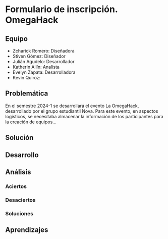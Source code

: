 # Formulario de inscripción. OmegaHack
## Equipo
* Zcharick Romero: Diseñadora
* Stiven Gómez: Diseñador
* Julián Agudelo: Desarrollador
* Katherin Allín: Analísta
* Evelyn Zapata: Desarrolladora
* Kevin Quiroz: 


## Problemática

En el semestre 2024-1 se desarrollará el evento La OmegaHack, desarrollado por el grupo estudiantil Nova. Para este evento, en aspectos logísticos, se necesitaba almacenar la información de los participantes para la creación de equipos...

## Solución



## Desarrollo


## Análisis
### Aciertos

### Desaciertos

### Soluciones


## Aprendizajes
